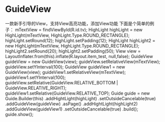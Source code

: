 # GuideView
一款新手引导的View，支持View高亮功能，添加View功能
下面是个简单的例子：
        mTextView = findViewById(R.id.tv);
        HighLight highLight = new HighLight(mTextView, HighLight.Type.ROUND_RECTANGLE);
        highLight.setRound(12);
        highLight.setPadding(12);
        HighLight highLight2 = new HighLight(mTextView, HighLight.Type.ROUND_RECTANGLE);
        highLight2.setRound(20);
        highLight2.setPadding(50);
        View view = LayoutInflater.from(this).inflate(R.layout.item_test, null,false);
        GuideView guideView = new GuideView(view);
        guideView.setRelativeView(mTextView);
        guideView.setYInterval(100);
        GuideView guideView1 = new GuideView(view);
        guideView1.setRelativeView(mTextView);
        guideView1.setYInterval(100);
        guideView.setRelative(GuideView.RELATIVE_BOTTOM | GuideView.RELATIVE_RIGHT);
        guideView1.setRelative(GuideView.RELATIVE_TOP);
        Guide guide = new Guide.Builder(this)
                .addHightLight(highLight)
                .setOutsideCancelable(true)
                .addGuideView(guideView)
                .asPage()
                .addHightLight(highLight2)
                .addGuideView(guideView1)
                .setOutsideCancelable(true)
                .build();
        guide.show();
